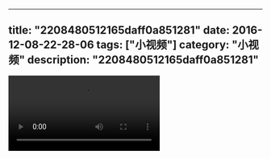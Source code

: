 
---
title: "2208480512165daff0a851281"
date: 2016-12-08-22-28-06
tags: ["小视频"]
category: "小视频"
description: "2208480512165daff0a851281"
---
<video src="http://ohtsqip0g.bkt.clouddn.com/2208480512165daff0a851281.mp4" controls="controls"></video>
